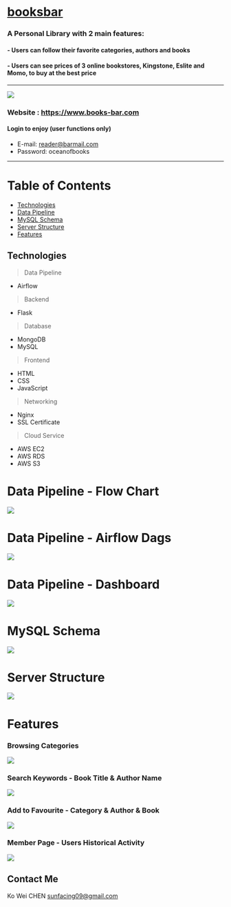 # [booksbar](https://www.books-bar.com)

### A Personal Library with 2 main features: 
####  - Users can follow their favorite categories, authors and books
####  - Users can see prices of 3 online bookstores, Kingstone, Eslite and Momo, to buy at the best price
****

![](https://imgur.com/fHfmome.jpg)
### Website : https://www.books-bar.com


#### Login to enjoy (user functions only)
* E-mail: reader@barmail.com
* Password: oceanofbooks

****
# Table of Contents
* [Technologies](#Technologies)
* [Data Pipeline](#Data-Pipeline)
* [MySQL Schema](#MySQL-Schema)
* [Server Structure](#Server-Structure)
* [Features](#Features)

## Technologies
> Data Pipeline
* Airflow

> Backend
* Flask

> Database
* MongoDB
* MySQL

> Frontend
* HTML
* CSS
* JavaScript

> Networking
* Nginx
* SSL Certificate

> Cloud Service
* AWS EC2
* AWS RDS
* AWS S3

# Data Pipeline - Flow Chart
![](https://i.imgur.com/pyL1leH.jpg)

# Data Pipeline - Airflow Dags
![](https://imgur.com/MZrrb0T.jpg)

# Data Pipeline - Dashboard
![](https://i.imgur.com/JyAtZke.gif)

# MySQL Schema
![](https://i.imgur.com/1eaz665.png)

# Server Structure
![](https://i.imgur.com/KI4Kv2e.png)

# Features

### Browsing Categories 
![](https://i.imgur.com/rCBAnx4.gif)

### Search Keywords - Book Title & Author Name
![](https://i.imgur.com/7VktSSd.gif)

### Add to Favourite - Category & Author & Book
![](https://i.imgur.com/nQ7vYuW.gif)

### Member Page - Users Historical Activity
![](https://i.imgur.com/ndLsynX.gif)



## Contact Me
Ko Wei CHEN sunfacing09@gmail.com
